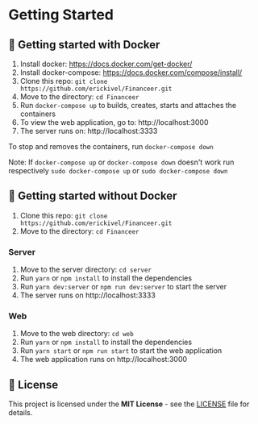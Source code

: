 # Getting Started

## :rocket: Getting started with Docker
1. Install docker: https://docs.docker.com/get-docker/
2. Install docker-compose: https://docs.docker.com/compose/install/
3. Clone this repo: `git clone https://github.com/erickivel/Financeer.git`
4. Move to the directory: `cd Financeer`
5. Run `docker-compose up` to builds, creates, starts and attaches the containers
6. To view the web application, go to: http://localhost:3000
7. The server runs on: http://localhost:3333

To stop and removes the containers, run `docker-compose down` 

Note: If `docker-compose up` or `docker-compose down` doesn't work run respectively `sudo docker-compose up` or `sudo docker-compose down`

## :rocket: Getting started without Docker
1. Clone this repo: `git clone https://github.com/erickivel/Financeer.git`
2. Move to the directory: `cd Financeer`

### Server
1. Move to the server directory: `cd server`
2. Run `yarn` or `npm install` to install the dependencies
3. Run `yarn dev:server` or `npm run dev:server` to start the server
4. The server runs on http://localhost:3333

### Web
1. Move to the web directory: `cd web`
2. Run `yarn` or `npm install` to install the dependencies
3. Run `yarn start` or `npm run start` to start the web application
4. The web application runs on http://localhost:3000

## :memo: License

This project is licensed under the **MIT License** - see the [LICENSE](LICENSE) file for details.
